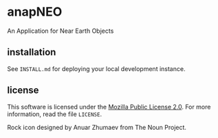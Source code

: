 anapNEO
=======

An Application for Near Earth Objects


installation
------------
See ``INSTALL.md`` for deploying your local development instance.


license
-------
This software is licensed under the [Mozilla Public License 2.0][MPL]. For more
information, read the file ``LICENSE``.

[MPL]: https://www.mozilla.org/MPL/

Rock icon designed by Anuar Zhumaev from The Noun Project.
